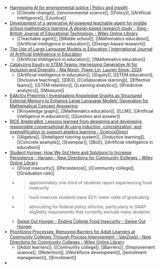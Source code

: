 - [Harnessing AI for environmental justice | Policy and insight](https://policy.friendsoftheearth.uk/reports/harnessing-ai-environmental-justice)
	- [[Climate change]], [[environmental science]], [[Policy]], [[Artificial intelligence]], [[Justice]]
- [Development of a generative AI‐powered teachable agent for middle school mathematics learning: A design‐based research study - Xing - British Journal of Educational Technology - Wiley Online Library](https://bera-journals.onlinelibrary.wiley.com/doi/abs/10.1111/bjet.13586)
	- [[Teachable agent]], [[Middle school]], [[Mathematics education]], [[Artificial intelligence in education]], [[Design-based research]]
- [The Use of Large Language Models in Education | International Journal of Artificial Intelligence in Education](https://link.springer.com/article/10.1007/s40593-025-00457-x)
	- [[Artificial intelligence in education]], [[Mathematics education]]
- [Catalyzing Equity in STEM Teams: Harnessing Generative AI for Inclusion and Diversity - Nia Nixon, Yiwen Lin, Lauren Snow, 2024](https://journals.sagepub.com/doi/full/10.1177/23727322231220356)
	- [[Artificial intelligence in education]], [[Equity]], [[STEM education]], [[Inclusive teaching]], [[DEI]], [[Collaborative learning]], [[Effective teams]], [[STEM retention]], [[Learning analytics]], [[Predictive analytics]], [[Measure]]
- [EdArXiv Preprints | Investigating Knowledge Graphs as Structured External Memory to Enhance Large Language Models’ Generation for Mathematical Concept Answering](https://osf.io/preprints/edarxiv/mx83s_v2)
	- [[Knowledge graph]], [[Mathematics education]], [[LLM]], [[Artificial intelligence in education]], [[Question and answer]]
- [RICE AlgebraBot: Lessons learned from designing and developing responsible conversational AI using induction, concretization, and exemplification to support algebra learning - ScienceDirect](https://www.sciencedirect.com/science/article/pii/S2666920X24001413)
	- [[Algebra]], [[Intelligent tutoring system]], [[Inductive learning]], [[Concrete example]], [[Exemplar]], [[Bot]], [[Artificial intelligence in education]]
- [Student Hunger: How We Got Here and Solutions to Increase Persistence - Hansen - New Directions for Community Colleges - Wiley Online Library](https://onlinelibrary.wiley.com/doi/abs/10.1002/cc.20659?campaign=wolearlyview)
	- [[Food insecurity]], [[Persistence]], [[Community college]], [[Graduation rate]]
	- >approximately one-third of students report experiencing food insecurity
	- >food-insecure students have 42% lower odds of graduating
	- >advocating for federal policy reforms, particularly to SNAP eligibility requirements that currently exclude many students
	- [Swipe Out Hunger - Ending College Food Insecurity - Swipe Out Hunger](https://swipehunger.org/)
- [Prioritizing Processes: Removing Barriers for Adult Learners at Community Colleges Through Process Improvement - VanZoest - New Directions for Community Colleges - Wiley Online Library](https://onlinelibrary.wiley.com/doi/full/10.1002/cc.20660?campaign=wolearlyview)
	- [[Adult learners]], [[Community college]], [[Barriers]], [[Improvement science]], [[Retention]], [[Workforce development]], [[enrollment management]], [[Enrollment]]
-